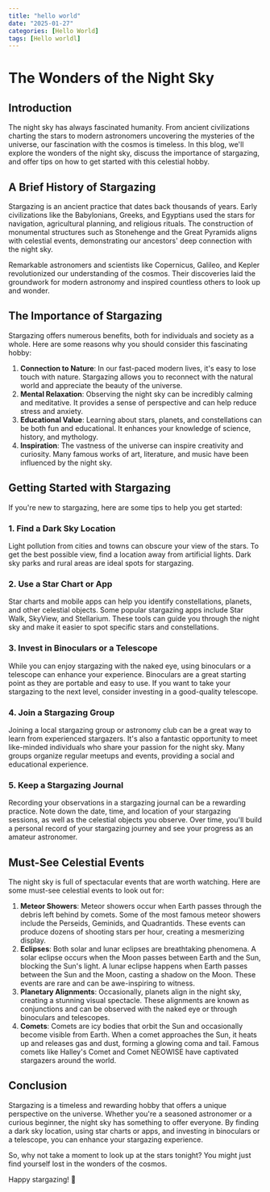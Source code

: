 ```yaml
---
title: "hello world"
date: "2025-01-27"
categories: [Hello World]
tags: [Hello worldl]
---
```

# The Wonders of the Night Sky

## Introduction

The night sky has always fascinated humanity. From ancient civilizations charting the stars to modern astronomers uncovering the mysteries of the universe, our fascination with the cosmos is timeless. In this blog, we'll explore the wonders of the night sky, discuss the importance of stargazing, and offer tips on how to get started with this celestial hobby.

## A Brief History of Stargazing

Stargazing is an ancient practice that dates back thousands of years. Early civilizations like the Babylonians, Greeks, and Egyptians used the stars for navigation, agricultural planning, and religious rituals. The construction of monumental structures such as Stonehenge and the Great Pyramids aligns with celestial events, demonstrating our ancestors' deep connection with the night sky.

Remarkable astronomers and scientists like Copernicus, Galileo, and Kepler revolutionized our understanding of the cosmos. Their discoveries laid the groundwork for modern astronomy and inspired countless others to look up and wonder.

## The Importance of Stargazing

Stargazing offers numerous benefits, both for individuals and society as a whole. Here are some reasons why you should consider this fascinating hobby:

1. **Connection to Nature**: In our fast-paced modern lives, it's easy to lose touch with nature. Stargazing allows you to reconnect with the natural world and appreciate the beauty of the universe.
2. **Mental Relaxation**: Observing the night sky can be incredibly calming and meditative. It provides a sense of perspective and can help reduce stress and anxiety.
3. **Educational Value**: Learning about stars, planets, and constellations can be both fun and educational. It enhances your knowledge of science, history, and mythology.
4. **Inspiration**: The vastness of the universe can inspire creativity and curiosity. Many famous works of art, literature, and music have been influenced by the night sky.

## Getting Started with Stargazing

If you're new to stargazing, here are some tips to help you get started:

### 1. Find a Dark Sky Location

Light pollution from cities and towns can obscure your view of the stars. To get the best possible view, find a location away from artificial lights. Dark sky parks and rural areas are ideal spots for stargazing.

### 2. Use a Star Chart or App

Star charts and mobile apps can help you identify constellations, planets, and other celestial objects. Some popular stargazing apps include Star Walk, SkyView, and Stellarium. These tools can guide you through the night sky and make it easier to spot specific stars and constellations.

### 3. Invest in Binoculars or a Telescope

While you can enjoy stargazing with the naked eye, using binoculars or a telescope can enhance your experience. Binoculars are a great starting point as they are portable and easy to use. If you want to take your stargazing to the next level, consider investing in a good-quality telescope.

### 4. Join a Stargazing Group

Joining a local stargazing group or astronomy club can be a great way to learn from experienced stargazers. It's also a fantastic opportunity to meet like-minded individuals who share your passion for the night sky. Many groups organize regular meetups and events, providing a social and educational experience.

### 5. Keep a Stargazing Journal

Recording your observations in a stargazing journal can be a rewarding practice. Note down the date, time, and location of your stargazing sessions, as well as the celestial objects you observe. Over time, you'll build a personal record of your stargazing journey and see your progress as an amateur astronomer.

## Must-See Celestial Events

The night sky is full of spectacular events that are worth watching. Here are some must-see celestial events to look out for:

1. **Meteor Showers**: Meteor showers occur when Earth passes through the debris left behind by comets. Some of the most famous meteor showers include the Perseids, Geminids, and Quadrantids. These events can produce dozens of shooting stars per hour, creating a mesmerizing display.
2. **Eclipses**: Both solar and lunar eclipses are breathtaking phenomena. A solar eclipse occurs when the Moon passes between Earth and the Sun, blocking the Sun's light. A lunar eclipse happens when Earth passes between the Sun and the Moon, casting a shadow on the Moon. These events are rare and can be awe-inspiring to witness.
3. **Planetary Alignments**: Occasionally, planets align in the night sky, creating a stunning visual spectacle. These alignments are known as conjunctions and can be observed with the naked eye or through binoculars and telescopes.
4. **Comets**: Comets are icy bodies that orbit the Sun and occasionally become visible from Earth. When a comet approaches the Sun, it heats up and releases gas and dust, forming a glowing coma and tail. Famous comets like Halley's Comet and Comet NEOWISE have captivated stargazers around the world.

## Conclusion

Stargazing is a timeless and rewarding hobby that offers a unique perspective on the universe. Whether you're a seasoned astronomer or a curious beginner, the night sky has something to offer everyone. By finding a dark sky location, using star charts or apps, and investing in binoculars or a telescope, you can enhance your stargazing experience.

So, why not take a moment to look up at the stars tonight? You might just find yourself lost in the wonders of the cosmos.

Happy stargazing! 🌌


